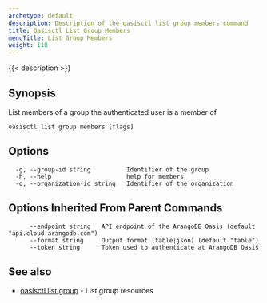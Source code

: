 ```yaml
---
archetype: default
description: Description of the oasisctl list group members command
title: Oasisctl List Group Members
menuTitle: List Group Members
weight: 110
---
```

{{< description >}}
## Synopsis
List members of a group the authenticated user is a member of

```
oasisctl list group members [flags]
```

## Options
```
  -g, --group-id string          Identifier of the group
  -h, --help                     help for members
  -o, --organization-id string   Identifier of the organization
```

## Options Inherited From Parent Commands
```
      --endpoint string   API endpoint of the ArangoDB Oasis (default "api.cloud.arangodb.com")
      --format string     Output format (table|json) (default "table")
      --token string      Token used to authenticate at ArangoDB Oasis
```

## See also
* [oasisctl list group](list-group.md)	 - List group resources

